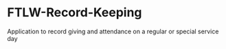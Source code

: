 # FTLW-Record-Keeping
Application to record giving and attendance on a regular or special service day
